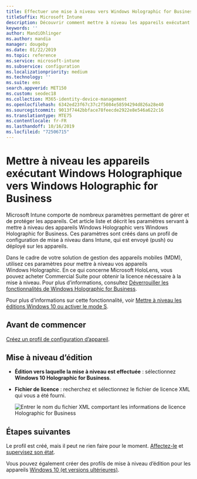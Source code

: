 ```yaml
---
title: Effectuer une mise à niveau vers Windows Holographic for Business
titleSuffix: Microsoft Intune
description: Découvrir comment mettre à niveau les appareils exécutant Windows Holographique vers Windows Holographic for Business
keywords: ''
author: MandiOhlinger
ms.author: mandia
manager: dougeby
ms.date: 01/22/2019
ms.topic: reference
ms.service: microsoft-intune
ms.subservice: configuration
ms.localizationpriority: medium
ms.technology: ''
ms.suite: ems
search.appverid: MET150
ms.custom: seodec18
ms.collection: M365-identity-device-management
ms.openlocfilehash: 6342ed23f67c37c2f5084e58594294d826a28e40
ms.sourcegitcommit: 9013f7442bbface78feecde2922e8e546a622c16
ms.translationtype: MTE75
ms.contentlocale: fr-FR
ms.lasthandoff: 10/16/2019
ms.locfileid: "72506715"
---
```

# <a name="upgrade-devices-running-windows-holographic-to-windows-holographic-for-business"></a>Mettre à niveau les appareils exécutant Windows Holographique vers Windows Holographic for Business

Microsoft Intune comporte de nombreux paramètres permettant de gérer et de protéger les appareils. Cet article liste et décrit les paramètres servant à mettre à niveau des appareils Windows Holographic vers Windows Holographic for Business. Ces paramètres sont créés dans un profil de configuration de mise à niveau dans Intune, qui est envoyé (push) ou déployé sur les appareils.

Dans le cadre de votre solution de gestion des appareils mobiles (MDM), utilisez ces paramètres pour mettre à niveau vos appareils Windows Holographic. En ce qui concerne Microsoft HoloLens, vous pouvez acheter Commercial Suite pour obtenir la licence nécessaire à la mise à niveau. Pour plus d’informations, consultez [Déverrouiller les fonctionnalités de Windows Holographic for Business](https://docs.microsoft.com/hololens/hololens1-upgrade-enterprise).

Pour plus d’informations sur cette fonctionnalité, voir [Mettre à niveau les éditions Windows 10 ou activer le mode S](../edition-upgrade-configure-windows-10.md).

## <a name="before-you-begin"></a>Avant de commencer

[Créez un profil de configuration d’appareil](edition-upgrade-configure-windows-10.md#create-the-profile).

## <a name="edition-upgrade"></a>Mise à niveau d’édition

- **Édition vers laquelle la mise à niveau est effectuée** : sélectionnez **Windows 10 Holographic for Business**.
- **Fichier de licence** : recherchez et sélectionnez le fichier de licence XML qui vous a été fourni.

  ![Entrer le nom du fichier XML comportant les informations de licence Holographic for Business](./media/holographic-upgrade/Holographic-edition-upgrade.png)
 
## <a name="next-steps"></a>Étapes suivantes

Le profil est créé, mais il peut ne rien faire pour le moment. [Affectez-le](device-profile-assign.md) et [supervisez son état](../device-profile-monitor.md).

Vous pouvez également créer des profils de mise à niveau d’édition pour les appareils [Windows 10 (et versions ultérieures)](edition-upgrade-windows-settings.md).

